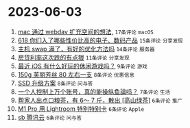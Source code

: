 # 2023-06-03

1. [mac 通过 webdav 扩充空间的想法,](https://www.v2ex.com/t/945402) `17条评论` `macOS`
1. [618 你们入了哪些性价比高的电子、数码产品](https://www.v2ex.com/t/945412) `15条评论` `分享发现`
1. [主机 swap 满了，有好的优化方法吗](https://www.v2ex.com/t/945397) `14条评论` `服务器`
1. [房贷利率这次跌的有点狠](https://www.v2ex.com/t/945439) `11条评论` `分享发现`
1. [最近 iOS 有什么好玩的休闲游戏吗？](https://www.v2ex.com/t/945400) `9条评论` `游戏`
1. [150g 芙丽芳丝 80 左右一支](https://www.v2ex.com/t/945421) `8条评论` `优惠信息`
1. [SSD 升级方案](https://www.v2ex.com/t/945398) `8条评论` `问与答`
1. [一个人控制上万个账号，真的能操纵鱼論吗？](https://www.v2ex.com/t/945429) `7条评论` `生活`
1. [帮家人出点口粮茶，有 6～ 7 斤，散出 [高山绿茶]](https://www.v2ex.com/t/945436) `6条评论` `推广`
1. [M1 Pro 用 Lightroom 特别特别卡](https://www.v2ex.com/t/945423) `6条评论` `Apple`
1. [sb 腾讯云](https://www.v2ex.com/t/945418) `6条评论` `问与答`
